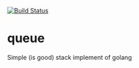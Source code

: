 [![Build Status](https://travis-ci.org/quchunguang/stack.svg?branch=master)](https://travis-ci.org/quchunguang/stack)

# queue
Simple (is good) stack implement of golang
